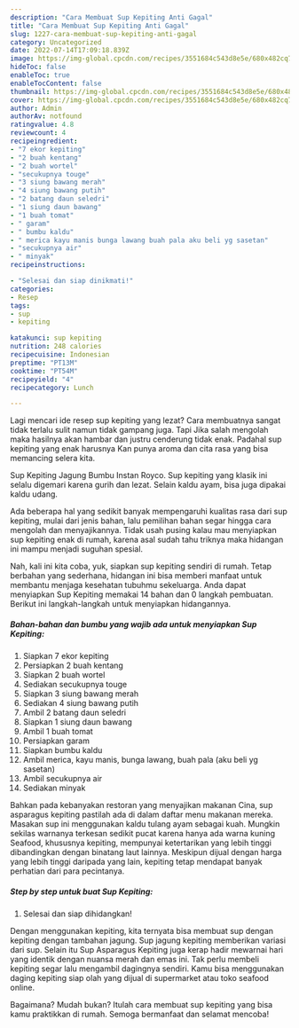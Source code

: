 ```yaml
---
description: "Cara Membuat Sup Kepiting Anti Gagal"
title: "Cara Membuat Sup Kepiting Anti Gagal"
slug: 1227-cara-membuat-sup-kepiting-anti-gagal
category: Uncategorized
date: 2022-07-14T17:09:18.839Z
image: https://img-global.cpcdn.com/recipes/3551684c543d8e5e/680x482cq70/sup-kepiting-foto-resep-utama.jpg
hideToc: false
enableToc: true
enableTocContent: false
thumbnail: https://img-global.cpcdn.com/recipes/3551684c543d8e5e/680x482cq70/sup-kepiting-foto-resep-utama.jpg
cover: https://img-global.cpcdn.com/recipes/3551684c543d8e5e/680x482cq70/sup-kepiting-foto-resep-utama.jpg
author: Admin
authorAv: notfound
ratingvalue: 4.8
reviewcount: 4
recipeingredient:
- "7 ekor kepiting"
- "2 buah kentang"
- "2 buah wortel"
- "secukupnya touge"
- "3 siung bawang merah"
- "4 siung bawang putih"
- "2 batang daun seledri"
- "1 siung daun bawang"
- "1 buah tomat"
- " garam"
- " bumbu kaldu"
- " merica kayu manis bunga lawang buah pala aku beli yg sasetan"
- "secukupnya air"
- " minyak"
recipeinstructions:

- "Selesai dan siap dinikmati!"
categories:
- Resep
tags:
- sup
- kepiting

katakunci: sup kepiting 
nutrition: 248 calories
recipecuisine: Indonesian
preptime: "PT13M"
cooktime: "PT54M"
recipeyield: "4"
recipecategory: Lunch

---
```



Lagi mencari ide resep sup kepiting yang lezat? Cara membuatnya sangat tidak terlalu sulit namun tidak gampang juga. Tapi Jika salah mengolah maka hasilnya akan hambar dan justru cenderung tidak enak. Padahal sup kepiting yang enak harusnya Kan punya aroma dan cita rasa yang bisa memancing selera kita.


Sup Kepiting Jagung Bumbu Instan Royco. Sup kepiting yang klasik ini selalu digemari karena gurih dan lezat. Selain kaldu ayam, bisa juga dipakai kaldu udang.

Ada beberapa hal yang sedikit banyak mempengaruhi kualitas rasa dari sup kepiting, mulai dari jenis bahan, lalu pemilihan bahan segar hingga cara mengolah dan menyajikannya. Tidak usah pusing kalau mau menyiapkan sup kepiting enak di rumah, karena asal sudah tahu triknya maka hidangan ini mampu menjadi suguhan spesial.


Nah, kali ini kita coba, yuk, siapkan sup kepiting sendiri di rumah. Tetap berbahan yang sederhana, hidangan ini bisa memberi manfaat untuk membantu menjaga kesehatan tubuhmu sekeluarga. Anda dapat menyiapkan Sup Kepiting memakai 14 bahan dan 0 langkah pembuatan. Berikut ini langkah-langkah untuk menyiapkan hidangannya.

<!--inarticleads1-->

##### Bahan-bahan dan bumbu yang wajib ada untuk menyiapkan Sup Kepiting:

1. Siapkan 7 ekor kepiting
1. Persiapkan 2 buah kentang
1. Siapkan 2 buah wortel
1. Sediakan secukupnya touge
1. Siapkan 3 siung bawang merah
1. Sediakan 4 siung bawang putih
1. Ambil 2 batang daun seledri
1. Siapkan 1 siung daun bawang
1. Ambil 1 buah tomat
1. Persiapkan  garam
1. Siapkan  bumbu kaldu
1. Ambil  merica, kayu manis, bunga lawang, buah pala (aku beli yg sasetan)
1. Ambil secukupnya air
1. Sediakan  minyak


Bahkan pada kebanyakan restoran yang menyajikan makanan Cina, sup asparagus kepiting pastilah ada di dalam daftar menu makanan mereka. Masakan sup ini menggunakan kaldu tulang ayam sebagai kuah. Mungkin sekilas warnanya terkesan sedikit pucat karena hanya ada warna kuning Seafood, khususnya kepiting, mempunyai ketertarikan yang lebih tinggi dibandingkan dengan binatang laut lainnya. Meskipun dijual dengan harga yang lebih tinggi daripada yang lain, kepiting tetap mendapat banyak perhatian dari para pecintanya. 

<!--inarticleads2-->

##### Step by step untuk buat Sup Kepiting:


1. Selesai dan siap dihidangkan!

Dengan menggunakan kepiting, kita ternyata bisa membuat sup dengan kepiting dengan tambahan jagung. Sup jagung kepiting memberikan variasi dari sup. Selain itu Sup Asparagus Kepiting juga kerap hadir mewarnai hari yang identik dengan nuansa merah dan emas ini. Tak perlu membeli kepiting segar lalu mengambil dagingnya sendiri. Kamu bisa menggunakan daging kepiting siap olah yang dijual di supermarket atau toko seafood online. 

Bagaimana? Mudah bukan? Itulah cara membuat sup kepiting yang bisa kamu praktikkan di rumah. Semoga bermanfaat dan selamat mencoba!
